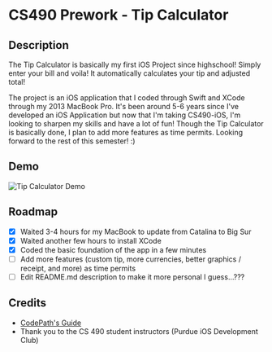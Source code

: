 # CS490 Prework - Tip Calculator

## Description
The Tip Calculator is basically my first iOS Project since highschool! Simply enter your bill and voila! It automatically calculates your tip and adjusted total!

The project is an iOS application that I coded through Swift and XCode through my 2013 MacBook Pro. It's been around 5-6 years since I've developed an iOS Application but now that I'm taking CS490-iOS, I'm looking to sharpen my skills and have a lot of fun! Though the Tip Calculator is basically done, I plan to add more features as time permits. Looking forward to the rest of this semester! :)

## Demo
![Tip Calculator Demo](https://im5.ezgif.com/tmp/ezgif-5-ddaf34aced.gif)

## Roadmap
- [x] Waited 3-4 hours for my MacBook to update from Catalina to Big Sur
- [x] Waited another few hours to install XCode
- [x] Coded the basic foundation of the app in a few minutes
- [ ] Add more features (custom tip, more currencies, better graphics / receipt, and more) as time permits
- [ ] Edit README.md description to make it more personal I guess...???

## Credits
- [CodePath's Guide](https://courses.codepath.org/snippets/ios_university/prework)
- Thank you to the CS 490 student instructors (Purdue iOS Development Club)
